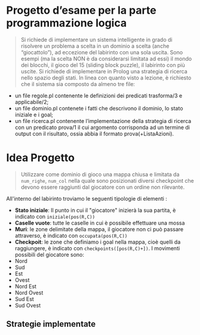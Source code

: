 # Progetto d’esame per la parte programmazione logica

>Si richiede di implementare un sistema intelligente in grado di risolvere un
>problema a scelta in un dominio a scelta (anche “giocattolo”), ad eccezione del
>labirinto con una sola uscita. Sono esempi (ma la scelta NON è da considerarsi
>limitata ad essi) il mondo dei blocchi, il gioco del 15 (sliding block puzzle), il
>labirinto con più uscite.
>Si richiede di implementare in Prolog una strategia di ricerca nello spazio degli
>stati. In linea con quanto visto a lezione, è richiesto che il sistema sia composto da
>almeno tre file:

- un file regole.pl contenente le definizioni dei predicati trasforma/3 e applicabile/2;
- un file dominio.pl contenete i fatti che descrivono il dominio, lo stato iniziale e i goal;
- un file ricerca.pl contenente l’implementazione della strategia di ricerca con un
predicato prova/1 il cui argomento corrisponda ad un termine di output con il
risultato, ossia abbia il formato prova(+ListaAzioni). 

# Idea Progetto

 >Utilizzare come dominio di gioco una mappa chiusa e limitata da `num_righe`, `num_col` nella quale sono posizionati diversi checkpoint che devono essere raggiunti dal giocatore con un ordine non rilevante.

 All'interno del labirinto troviamo le seguenti tipologie di elementi : 
  - **Stato iniziale**: Il punto in cui il "giocatore" inizierà la sua partita, è indicato con `iniziale(pos(R,C))`
  - **Caselle vuote**: tutte le caselle in cui è possibile effettuare una mossa
  - **Muri**: le zone delimitate della mappa, il giocatore non ci può passare attraverso, è indicato con `occupata(pos(R,C))`
  - **Checkpoit**: le zone che definiamo i goal nella mappa, cioè quelli da raggiungere, è indicato con `checkpoints([pos(R,C)+])`.
 I movimenti possibili del giocatore sono:
  - Nord
  - Sud
  - Est
  - Ovest
  - Nord Est
  - Nord Ovest
  - Sud Est
  - Sud Ovest

## Strategie implementate